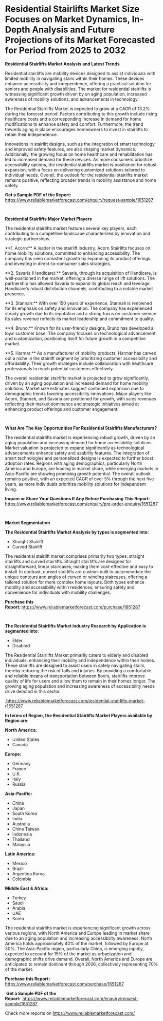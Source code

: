 <p><h1>Residential Stairlifts Market Size Focuses on Market Dynamics, In-Depth Analysis and Future Projections of its Market Forecasted for Period from 2025 to 2032</h1></p><p><strong>Residential Stairlifts Market Analysis and Latest Trends</strong></p>
<p><p>Residential stairlifts are mobility devices designed to assist individuals with limited mobility in navigating stairs within their homes. These devices enhance accessibility and independence, offering a practical solution for seniors and people with disabilities. The market for residential stairlifts is witnessing significant growth driven by an aging population, increased awareness of mobility solutions, and advancements in technology.</p><p>The Residential Stairlifts Market is expected to grow at a CAGR of 13.2% during the forecast period. Factors contributing to this growth include rising healthcare costs and a corresponding increase in demand for home modifications to enhance safety and comfort. Furthermore, the trend towards aging in place encourages homeowners to invest in stairlifts to retain their independence.</p><p>Innovations in stairlift designs, such as the integration of smart technology and improved safety features, are also shaping market dynamics. Additionally, the growing focus on home healthcare and rehabilitation has led to increased demand for these devices. As more consumers prioritize accessibility options, the residential stairlifts market is positioned for robust expansion, with a focus on delivering customized solutions tailored to individual needs. Overall, the outlook for the residential stairlifts market remains positive, reflecting broader trends in mobility assistance and home safety.</p></p>
<p><strong>Get a Sample PDF of the Report:&nbsp;</strong> <a href="https://www.reliablemarketforecast.com/enquiry/request-sample/1651287?utm_campaign=2754&utm_medium=2&utm_source=Github&utm_content=ia&utm_term=08042025&utm_id=residential-stairlifts">https://www.reliablemarketforecast.com/enquiry/request-sample/1651287</a></p>
<p>&nbsp;</p>
<p><strong>Residential Stairlifts Major Market Players</strong></p>
<p><p>The residential stairlifts market features several key players, each contributing to a competitive landscape characterized by innovation and strategic partnerships. </p><p>**1. Acorn:** A leader in the stairlift industry, Acorn Stairlifts focuses on home mobility solutions, committed to enhancing accessibility. The company has seen consistent growth by expanding its product offerings and investing in direct-to-consumer sales strategies. </p><p>**2. Savaria (Handicare):** Savaria, through its acquisition of Handicare, is well-positioned in the market, offering a diverse range of lift solutions. The partnership has allowed Savaria to expand its global reach and leverage Handicare's robust distribution channels, contributing to a notable market presence.</p><p>**3. Stannah:** With over 150 years of experience, Stannah is renowned for its emphasis on safety and innovation. The company has experienced steady growth due to its reputation and a strong focus on customer service. Its sales revenue reflects its market leadership and commitment to quality. </p><p>**4. Bruno:** Known for its user-friendly designs, Bruno has developed a loyal customer base. The company focuses on technological advancement and customization, positioning itself for future growth in a competitive market.</p><p>**5. Harmar:** As a manufacturer of mobility products, Harmar has carved out a niche in the stairlift segment by prioritizing customer accessibility and affordability. Their growth strategies include collaboration with healthcare professionals to reach potential customers effectively.</p><p>The overall residential stairlifts market is projected to grow significantly, driven by an aging population and increased demand for home mobility solutions. Market size estimates suggest continued expansion due to demographic trends favoring accessibility innovations. Major players like Acorn, Stannah, and Savaria are positioned for growth, with sales revenues reflecting their market dominance and strategic initiatives aimed at enhancing product offerings and customer engagement.</p></p>
<p>&nbsp;</p>
<p><strong>What Are The Key Opportunities For Residential Stairlifts Manufacturers?</strong></p>
<p><p>The residential stairlifts market is experiencing robust growth, driven by an aging population and increasing demand for home accessibility solutions. Market valuation is projected to expand significantly as technological advancements enhance safety and usability features. The integration of smart technologies and personalized designs is expected to further boost adoption rates. Regions with aging demographics, particularly North America and Europe, are leading in market share, while emerging markets in Asia-Pacific are showing promising growth potential. The overall outlook remains positive, with an expected CAGR of over 5% through the next five years, as more individuals prioritize mobility solutions for independent living.</p></p>
<p><strong>Inquire or Share Your Questions If Any Before Purchasing This Report:</strong> <a href="https://www.reliablemarketforecast.com/enquiry/pre-order-enquiry/1651287?utm_campaign=2754&utm_medium=2&utm_source=Github&utm_content=ia&utm_term=08042025&utm_id=residential-stairlifts">https://www.reliablemarketforecast.com/enquiry/pre-order-enquiry/1651287</a></p>
<p>&nbsp;</p>
<p><strong>Market Segmentation</strong></p>
<p><strong>The Residential Stairlifts Market Analysis by types is segmented into:</strong></p>
<p><ul><li>Straight Stairlift</li><li>Curved Stairlift</li></ul></p>
<p><p>The residential stairlift market comprises primarily two types: straight stairlifts and curved stairlifts. Straight stairlifts are designed for straightforward, linear staircases, making them cost-effective and easy to install. In contrast, curved stairlifts are custom-built to accommodate the unique contours and angles of curved or winding staircases, offering a tailored solution for more complex home layouts. Both types enhance mobility and accessibility within residences, ensuring safety and convenience for individuals with mobility challenges.</p></p>
<p><strong>Purchase this Report:&nbsp;</strong><a href="https://www.reliablemarketforecast.com/purchase/1651287?utm_campaign=2754&utm_medium=2&utm_source=Github&utm_content=ia&utm_term=08042025&utm_id=residential-stairlifts">https://www.reliablemarketforecast.com/purchase/1651287</a></p>
<p>&nbsp;</p>
<p><strong>The Residential Stairlifts Market Industry Research by Application is segmented into:</strong></p>
<p><ul><li>Elder</li><li>Disabled</li></ul></p>
<p><p>The Residential Stairlifts Market primarily caters to elderly and disabled individuals, enhancing their mobility and independence within their homes. These stairlifts are designed to assist users in safely navigating stairs, thereby reducing the risk of falls and injuries. By providing a comfortable and reliable means of transportation between floors, stairlifts improve quality of life for users and allow them to remain in their homes longer. The growing aging population and increasing awareness of accessibility needs drive demand in this sector.</p></p>
<p><a href="https://www.reliablemarketforecast.com/residential-stairlifts-market-r1651287?utm_campaign=2754&utm_medium=2&utm_source=Github&utm_content=ia&utm_term=08042025&utm_id=residential-stairlifts">&nbsp;https://www.reliablemarketforecast.com/residential-stairlifts-market-r1651287</a></p>
<p><strong>In terms of Region, the Residential Stairlifts Market Players available by Region are:</strong></p>
<p>
    <p> <strong> North America: </strong>
        <ul>
            <li>United States</li>
            <li>Canada</li>
        </ul>
        </p> 
    <p> <strong> Europe: </strong>
        <ul>
            <li>Germany</li>
            <li>France</li>
            <li>U.K.</li>
            <li>Italy</li>
            <li>Russia</li>
        </ul>
        </p> 
    <p> <strong> Asia-Pacific: </strong>
        <ul>
            <li>China</li>
            <li>Japan</li>
            <li>South Korea</li>
            <li>India</li>
            <li>Australia</li>
            <li>China Taiwan</li>
            <li>Indonesia</li>
            <li>Thailand</li>
            <li>Malaysia</li>
        </ul>
        </p> 
    <p> <strong> Latin America: </strong>
        <ul>
            <li>Mexico</li>
            <li>Brazil</li>
            <li>Argentina Korea</li>
            <li>Colombia</li>
        </ul>
        </p> 
    <p> <strong> Middle East & Africa: </strong>
        <ul>
            <li>Turkey</li>
            <li>Saudi</li>
            <li>Arabia</li>
            <li>UAE</li>
            <li>Korea</li>
        </ul>
    </p>
    </p>
<p><p>The residential stairlifts market is experiencing significant growth across various regions, with North America and Europe leading in market share due to an aging population and increasing accessibility awareness. North America holds approximately 40% of the market, followed by Europe at 30%. The Asia-Pacific region, particularly China, is emerging rapidly, expected to account for 15% of the market as urbanization and demographic shifts drive demand. Overall, North America and Europe are anticipated to remain dominant through 2026, collectively representing 70% of the market.</p></p>
<p><strong>Purchase this Report: </strong><a href="https://www.reliablemarketforecast.com/purchase/1651287?utm_campaign=2754&utm_medium=2&utm_source=Github&utm_content=ia&utm_term=08042025&utm_id=residential-stairlifts">https://www.reliablemarketforecast.com/purchase/1651287</a></p>
<p>&nbsp;<strong>Get a Sample PDF of the Report:&nbsp;&nbsp;</strong><a href="https://www.reliablemarketforecast.com/enquiry/request-sample/1651287?utm_campaign=2754&utm_medium=2&utm_source=Github&utm_content=ia&utm_term=08042025&utm_id=residential-stairlifts">https://www.reliablemarketforecast.com/enquiry/request-sample/1651287</a></p>
<p><strong></strong></p>
<p>Check more reports on <a href="https://www.reliablemarketforecast.com/?utm_campaign=2754&utm_medium=2&utm_source=Github&utm_content=ia&utm_term=08042025&utm_id=residential-stairlifts">https://www.reliablemarketforecast.com/</a></p>